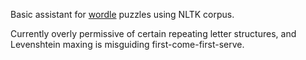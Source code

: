 Basic assistant for [wordle](https://www.powerlanguage.co.uk/wordle/) puzzles using NLTK corpus.

Currently overly permissive of certain repeating letter structures, and Levenshtein maxing is misguiding first-come-first-serve.
